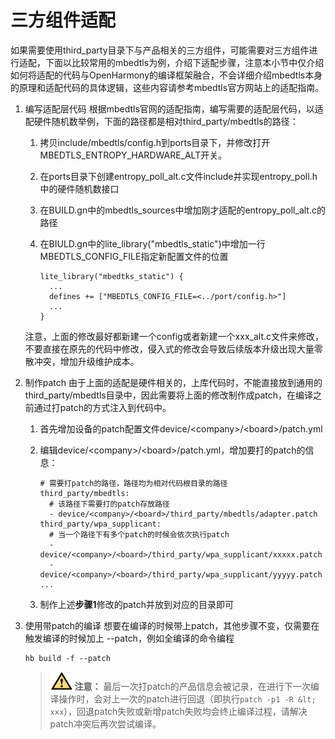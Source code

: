 # 三方组件适配


如果需要使用third_party目录下与产品相关的三方组件，可能需要对三方组件进行适配，下面以比较常用的mbedtls为例，介绍下适配步骤，注意本小节中仅介绍如何将适配的代码与OpenHarmony的编译框架融合，不会详细介绍mbedtls本身的原理和适配代码的具体逻辑，这些内容请参考mbedtls官方网站上的适配指南。


1. 编写适配层代码
   根据mbedtls官网的适配指南，编写需要的适配层代码，以适配硬件随机数举例，下面的路径都是相对third_party/mbedtls的路径：

   1. 拷贝include/mbedtls/config.h到ports目录下，并修改打开MBEDTLS_ENTROPY_HARDWARE_ALT开关。
   2. 在ports目录下创建entropy_poll_alt.c文件include并实现entropy_poll.h中的硬件随机数接口
   3. 在BUILD.gn中的mbedtls_sources中增加刚才适配的entropy_poll_alt.c的路径
   4. 在BIULD.gn中的lite_library("mbedtls_static")中增加一行MBEDTLS_CONFIG_FILE指定新配置文件的位置
         
       ```
       lite_library("mbedtks_static") {
         ...  
         defines += ["MBEDTLS_CONFIG_FILE=<../port/config.h>"]
         ...
       }
       ```

   注意，上面的修改最好都新建一个config或者新建一个xxx_alt.c文件来修改，不要直接在原先的代码中修改，侵入式的修改会导致后续版本升级出现大量零散冲突，增加升级维护成本。

2. 制作patch
   由于上面的适配是硬件相关的，上库代码时，不能直接放到通用的third_party/mbedtls目录中，因此需要将上面的修改制作成patch，在编译之前通过打patch的方式注入到代码中。

   1. 首先增加设备的patch配置文件device/&lt;company&gt;/&lt;board&gt;/patch.yml
   2. 编辑device/&lt;company&gt;/&lt;board&gt;/patch.yml，增加要打的patch的信息：
         
       ```
       # 需要打patch的路径，路径均为相对代码根目录的路径
       third_party/mbedtls:
         # 该路径下需要打的patch存放路径
         - device/<company>/<board>/third_party/mbedtls/adapter.patch
       third_party/wpa_supplicant:
         # 当一个路径下有多个patch的时候会依次执行patch
         - device/<company>/<board>/third_party/wpa_supplicant/xxxxx.patch
         - device/<company>/<board>/third_party/wpa_supplicant/yyyyy.patch
       ...
       ```
   3. 制作上述**步骤1**修改的patch并放到对应的目录即可

3. 使用带patch的编译
   想要在编译的时候带上patch，其他步骤不变，仅需要在触发编译的时候加上 --patch，例如全编译的命令编程

     
   ```
   hb build -f --patch
   ```

   > ![icon-caution.gif](public_sys-resources/icon-caution.gif) **注意：**
   > 最后一次打patch的产品信息会被记录，在进行下一次编译操作时，会对上一次的patch进行回退（即执行`patch -p1 -R &lt; xxx`），回退patch失败或新增patch失败均会终止编译过程，请解决patch冲突后再次尝试编译。

